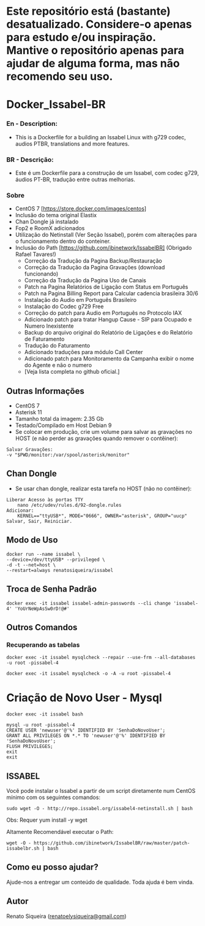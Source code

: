 # Este repositório está (bastante) desatualizado. Considere-o apenas para estudo e/ou inspiração. Mantive o repositório apenas para ajudar de alguma forma, mas não recomendo seu uso.

# Docker_Issabel-BR
### En - Description: ###
- This is a Dockerfile for a building an Issabel Linux with g729 codec, audios PTBR, translations and more features.

### BR - Descrição: ###
- Este é um Dockerfile para a construção de um Issabel, com codec g729, áudios PT-BR, tradução entre outras melhorias.

### Sobre ###
- CentOS 7 [https://store.docker.com/images/centos]
- Inclusão do tema original Elastix
- Chan Dongle já instalado
- Fop2 e RoomX adicionados
- Utilização do Netinstall (Ver Seção Issabel), porém com alterações para o funcionamento dentro do conteiner.
- Inclusão do Path [https://github.com/ibinetwork/IssabelBR]
(Obrigado Rafael Tavares!)
    - Correção da Tradução da Pagina Backup/Restauração
    - Correção da Tradução da Pagina Gravações (download funcionando)
    - Correção da Tradução da Pagina Uso de Canais
    - Patch na Pagina Relatórios de Ligação com Status em Português
    - Patch na Pagina Billing Report para Calcular cadencia brasileira 30/6
    - Instalação do Audio em Português Brasileiro
    - Instalação do Codec g729 Free
    - Correção do patch para Audio em Português no Protocolo IAX
    - Adicionado patch para tratar Hangup Cause - SIP para Ocupado e Numero Inexistente
    - Backup do arquivo original do Relatório de Ligações e do Relatório de Faturamento
    - Tradução do Faturamento
    - Adicionado traduções para módulo Call Center
    - Adicionado patch para Monitoramento da Campanha exibir o nome do Agente e não o numero
    - [Veja lista completa no github oficial.]

## Outras Informações ##
- CentOS 7
- Asterisk 11
- Tamanho total da imagem: 2.35 Gb
- Testado/Compilado em Host Debian 9
- Se colocar em produção, crie um volume para salvar as gravações no HOST (e não perder as gravações quando remover o contêiner):
```
Salvar Gravações: 
-v "$PWD/monitor:/var/spool/asterisk/monitor"
```

## Chan Dongle ##
- Se usar chan dongle, realizar esta tarefa no HOST (não no contêiner):
```
Liberar Acesso às portas TTY
    nano /etc/udev/rules.d/92-dongle.rules
Adicionar: 
    KERNEL=="ttyUSB*", MODE="0666", OWNER="asterisk", GROUP="uucp"
Salvar, Sair, Reiniciar.
```

## Modo de Uso ##
```
docker run --name issabel \
--device=/dev/ttyUSB* --privileged \
-d -t --net=host \
--restart=always renatosiqueira/issabel
```

## Troca de Senha Padrão ##
```
docker exec -it issabel issabel-admin-passwords --cli change 'issabel-4' 'YoUrNeWpAsSw0rD!@#'
```

## Outros Comandos ##
### Recuperando as tabelas ###
```
docker exec -it issabel mysqlcheck --repair --use-frm --all-databases -u root -pissabel-4

docker exec -it issabel mysqlcheck -o -A -u root -pissabel-4
```

# Criação de Novo User - Mysql
```
docker exec -it issabel bash

mysql -u root -pissabel-4
CREATE USER 'newuser'@'%' IDENTIFIED BY 'SenhaDoNovoUser';
GRANT ALL PRIVILEGES ON *.* TO 'newuser'@'%' IDENTIFIED BY 'SenhaDoNovoUser';
FLUSH PRIVILEGES;
exit
exit
```

## ISSABEL ##
Você pode instalar o Issabel a partir de um script diretamente num CentOS mínimo com os seguintes comandos:
```
sudo wget -O - http://repo.issabel.org/issabel4-netinstall.sh | bash
```
Obs: Requer yum install -y wget

Altamente Recomendável executar o Path:
```
wget -O - https://github.com/ibinetwork/IssabelBR/raw/master/patch-issabelbr.sh | bash
```

## Como eu posso ajudar? ##
Ajude-nos a entregar um conteúdo de qualidade. Toda ajuda é bem vinda.

## Autor ##
Renato Siqueira (renatoelysiqueira@gmail.com)
